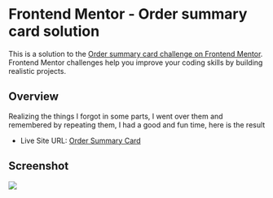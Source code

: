 # Frontend Mentor - Order summary card solution

This is a solution to the [Order summary card challenge on Frontend Mentor](https://www.frontendmentor.io/challenges/order-summary-component-QlPmajDUj). Frontend Mentor challenges help you improve your coding skills by building realistic projects. 

## Overview

Realizing the things I forgot in some parts, I went over them and remembered by repeating them, I had a good and fun time, here is the result

- Live Site URL: [Order Summary Card](https://frontend-challange-3.vercel.app/)

## Screenshot

<img src="https://cdn.discordapp.com/attachments/931947911963635822/1141000091017158686/preview-desktop.png"/>
